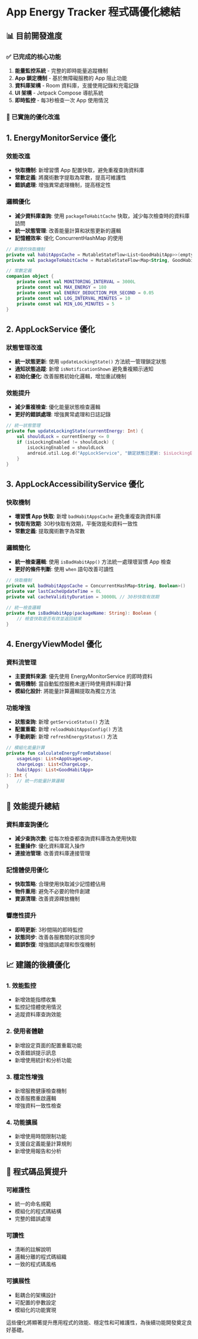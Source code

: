 # App Energy Tracker 程式碼優化總結

## 📊 目前開發進度

### ✅ 已完成的核心功能
1. **能量監控系統** - 完整的即時能量追蹤機制
2. **App 鎖定機制** - 基於無障礙服務的 App 阻止功能
3. **資料庫架構** - Room 資料庫，支援使用記錄和充電記錄
4. **UI 架構** - Jetpack Compose 導航系統
5. **即時監控** - 每3秒檢查一次 App 使用情況

### 🔧 已實施的優化改進

## 1. EnergyMonitorService 優化

### 效能改進
- **快取機制**: 新增習慣 App 配置快取，避免重複查詢資料庫
- **常數定義**: 將魔術數字提取為常數，提高可維護性
- **錯誤處理**: 增強異常處理機制，提高穩定性

### 邏輯優化
- **減少資料庫查詢**: 使用 `packageToHabitCache` 快取，減少每次檢查時的資料庫訪問
- **統一狀態管理**: 改善能量計算和狀態更新的邏輯
- **記憶體效率**: 優化 ConcurrentHashMap 的使用

```kotlin
// 新增的快取機制
private val habitAppsCache = MutableStateFlow<List<GoodHabitApp>>(emptyList())
private val packageToHabitCache = MutableStateFlow<Map<String, GoodHabitApp>>(emptyMap())

// 常數定義
companion object {
    private const val MONITORING_INTERVAL = 3000L
    private const val MAX_ENERGY = 180
    private const val ENERGY_DEDUCTION_PER_SECOND = 0.05
    private const val LOG_INTERVAL_MINUTES = 10
    private const val MIN_LOG_MINUTES = 5
}
```

## 2. AppLockService 優化

### 狀態管理改進
- **統一狀態更新**: 使用 `updateLockingState()` 方法統一管理鎖定狀態
- **通知狀態追蹤**: 新增 `isNotificationShown` 避免重複顯示通知
- **初始化優化**: 改善服務初始化邏輯，增加重試機制

### 效能提升
- **減少重複檢查**: 優化能量狀態檢查邏輯
- **更好的錯誤處理**: 增強異常處理和日誌記錄

```kotlin
// 統一狀態管理
private fun updateLockingState(currentEnergy: Int) {
    val shouldLock = currentEnergy <= 0
    if (isLockingEnabled != shouldLock) {
        isLockingEnabled = shouldLock
        android.util.Log.d("AppLockService", "鎖定狀態已更新: $isLockingEnabled (能量: $currentEnergy)")
    }
}
```

## 3. AppLockAccessibilityService 優化

### 快取機制
- **壞習慣 App 快取**: 新增 `badHabitAppsCache` 避免重複查詢資料庫
- **快取有效期**: 30秒快取有效期，平衡效能和資料一致性
- **常數定義**: 提取魔術數字為常數

### 邏輯簡化
- **統一檢查邏輯**: 使用 `isBadHabitApp()` 方法統一處理壞習慣 App 檢查
- **更好的條件判斷**: 使用 `when` 語句改善可讀性

```kotlin
// 快取機制
private val badHabitAppsCache = ConcurrentHashMap<String, Boolean>()
private var lastCacheUpdateTime = 0L
private val cacheValidityDuration = 30000L // 30秒快取有效期

// 統一檢查邏輯
private fun isBadHabitApp(packageName: String): Boolean {
    // 檢查快取是否有效並返回結果
}
```

## 4. EnergyViewModel 優化

### 資料流管理
- **主要資料來源**: 優先使用 EnergyMonitorService 的即時資料
- **備用機制**: 當自動監控服務未運行時使用資料庫計算
- **模組化設計**: 將能量計算邏輯提取為獨立方法

### 功能增強
- **狀態查詢**: 新增 `getServiceStatus()` 方法
- **配置重載**: 新增 `reloadHabitAppsConfig()` 方法
- **手動刷新**: 新增 `refreshEnergyStatus()` 方法

```kotlin
// 模組化能量計算
private fun calculateEnergyFromDatabase(
    usageLogs: List<AppUsageLog>,
    chargeLogs: List<ChargeLog>,
    habitApps: List<GoodHabitApp>
): Int {
    // 統一的能量計算邏輯
}
```

## 🚀 效能提升總結

### 資料庫查詢優化
- **減少查詢次數**: 從每次檢查都查詢資料庫改為使用快取
- **批量操作**: 優化資料庫寫入操作
- **連接池管理**: 改善資料庫連接管理

### 記憶體使用優化
- **快取策略**: 合理使用快取減少記憶體佔用
- **物件重用**: 避免不必要的物件創建
- **資源清理**: 改善資源釋放機制

### 響應性提升
- **即時更新**: 3秒間隔的即時監控
- **狀態同步**: 改善各服務間的狀態同步
- **錯誤恢復**: 增強錯誤處理和恢復機制

## 📈 建議的後續優化

### 1. 效能監控
- 新增效能指標收集
- 監控記憶體使用情況
- 追蹤資料庫查詢效能

### 2. 使用者體驗
- 新增設定頁面的配置重載功能
- 改善錯誤提示訊息
- 新增使用統計和分析功能

### 3. 穩定性增強
- 新增服務健康檢查機制
- 改善服務重啟邏輯
- 增強資料一致性檢查

### 4. 功能擴展
- 新增使用時間限制功能
- 支援自定義能量計算規則
- 新增使用報告和分析

## 🎯 程式碼品質提升

### 可維護性
- 統一的命名規範
- 模組化的程式碼結構
- 完整的錯誤處理

### 可讀性
- 清晰的註解說明
- 邏輯分離的程式碼組織
- 一致的程式碼風格

### 可擴展性
- 鬆耦合的架構設計
- 可配置的參數設定
- 模組化的功能實現

這些優化將顯著提升應用程式的效能、穩定性和可維護性，為後續功能開發奠定良好基礎。
